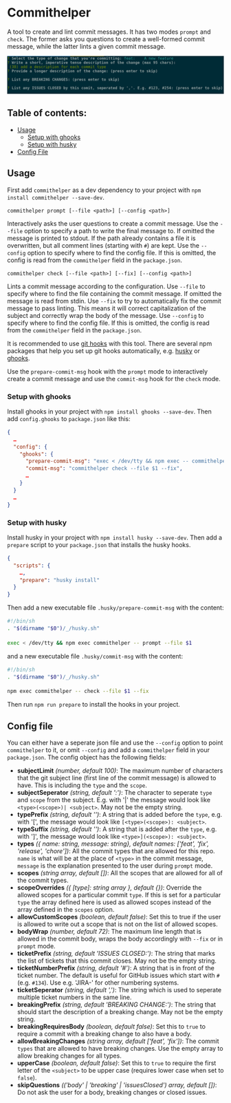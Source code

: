 # Commithelper

A tool to create and lint commit messages. It has two modes `prompt` and `check`. The former asks you questions to create a well-formed commit message, while the latter lints a given commit message.

![A screenshot of a terminal showing the tool](./console.png)

## Table of contents:

-   [Usage](https://github.com/jvanbruegge/commithelper#usage)
    -   [Setup with ghooks](https://github.com/jvanbruegge/commithelper#setup-with-ghooks)
    -   [Setup with husky](https://github.com/jvanbruegge/commithelper#setup-with-husky)
-   [Config File](https://github.com/jvanbruegge/commithelper#config-file)

## Usage

First add `commithelper` as a dev dependency to your project with `npm install commithelper --save-dev`.

```
commithelper prompt [--file <path>] [--config <path>]
```

Interactively asks the user questions to create a commit message. Use the `--file` option to specify a path to write the final message to. If omitted the message is printed to stdout. If the path already contains a file it is overwritten, but all comment lines (starting with `#`) are kept. Use the `--config` option to specify where to find the config file. If this is omitted, the config is read from the `commithelper` field in the `package.json`.

```
commithelper check [--file <path>] [--fix] [--config <path>]
```

Lints a commit message according to the configuration. Use `--file` to specify where to find the file containing the commit message. If omitted the message is read from stdin. Use `--fix` to try to automatically fix the commit message to pass linting. This means it will correct capitalization of the subject and correctly wrap the body of the message. Use `--config` to specify where to find the config file. If this is omitted, the config is read from the `commithelper` field in the `package.json`.

It is recommended to use [git hooks](https://git-scm.com/docs/githooks) with this tool. There are several npm packages that help you set up git hooks automatically, e.g. [husky](https://github.com/typicode/husky) or [ghooks](https://github.com/ghooks-org/ghooks).

Use the `prepare-commit-msg` hook with the `prompt` mode to interactively create a commit message and use the `commit-msg` hook for the `check` mode.

### Setup with ghooks

Install ghooks in your project with `npm install ghooks --save-dev`. Then add `config.ghooks` to `package.json` like this:

```json
{
  …
  "config": {
    "ghooks": {
      "prepare-commit-msg": "exec < /dev/tty && npm exec -- commithelper prompt --file $1",
      "commit-msg": "commithelper check --file $1 --fix",
      …
    }
  }
  …
}
```

### Setup with husky

Install husky in your project with `npm install husky --save-dev`. Then add a `prepare` script to your `package.json` that installs the husky hooks.

```json
{
  "scripts": {
    …,
    "prepare": "husky install"
  }
}
```

Then add a new executable file `.husky/prepare-commit-msg` with the content:

```sh
#!/bin/sh
. "$(dirname "$0")/_/husky.sh"

exec < /dev/tty && npm exec commithelper -- prompt --file $1
```

and a new executable file `.husky/commit-msg` with the content:

```sh
#!/bin/sh
. "$(dirname "$0")/_/husky.sh"

npm exec commithelper -- check --file $1 --fix
```

Then run `npm run prepare` to install the hooks in your project.

## Config file

You can either have a seperate json file and use the `--config` option to point `commithelper` to it, or omit `--config` and add a `commithelper` field in your `package.json`. The config object has the following fields:

-   **subjectLimit** _(number, default 100)_: The maximum number of characters that the git subject line (first line of the commit message) is allowed to have. This is including the `type` and the `scope`.
-   **subjectSeperator** _(string, default ':')_: The character to seperate `type` and `scope` from the subject. E.g. with '|' the message would look like `<type>(<scope>)| <subject>`. May not be the empty string.
-   **typePrefix** _(string, default '')_: A string that is added before the `type`, e.g. with '[', the message would look like `[<type>(<scope>): <subject>`.
-   **typeSuffix** _(string, default '')_: A string that is added after the `type`, e.g. with ']', the message would look like `<type>](<scope>): <subject>`.
-   **types** _({ name: string, message: string}, default names: ['feat', 'fix', 'release', 'chore'])_: All the commit types that are allowed for this repo. `name` is what will be at the place of `<type>` in the commit message, `message` is the explanation presented to the user during `prompt` mode.
-   **scopes** _(string array, default [])_: All the scopes that are allowed for all of the commit types.
-   **scopeOverrides** _({ [type]: string array }, default {})_: Override the allowed scopes for a particular commit `type`. If this is set for a particular `type` the array defined here is used as allowed scopes instead of the array defined in the `scopes` option.
-   **allowCustomScopes** _(boolean, default false)_: Set this to true if the user is allowed to write out a scope that is not on the list of allowed scopes.
-   **bodyWrap** _(number, default 72)_: The maximum line length that is allowed in the commit body, wraps the body accordingly with `--fix` or in `prompt` mode.
-   **ticketPrefix** _(string, default 'ISSUES CLOSED:')_: The string that marks the list of tickets that this commit closes. May not be the empty string.
-   **ticketNumberPrefix** _(string, default '#')_: A string that is in front of the ticket number. The default is useful for GitHub issues which start with `#` (e.g. `#134`). Use e.g. 'JIRA-' for other numbering systems.
-   **ticketSeperator** _(string, default ',')_: The string which is used to seperate multiple ticket numbers in the same line.
-   **breakingPrefix** _(string, default 'BREAKING CHANGE:')_: The string that should start the description of a breaking change. May not be the empty string.
-   **breakingRequiresBody** _(boolean, default false)_: Set this to `true` to require a commit with a breaking change to also have a body.
-   **allowBreakingChanges** _(string array, default ['feat', 'fix'])_: The commit `types` that are allowed to have breaking changes. Use the empty array to allow breaking changes for all types.
-   **upperCase** _(boolean, default false)_: Set this to `true` to require the first letter of the `<subject>` to be upper case (requires lower case when set to `false`).
-   **skipQuestions** _(('body' | 'breaking' | 'issuesClosed') array, default [])_: Do not ask the user for a body, breaking changes or closed issues.
